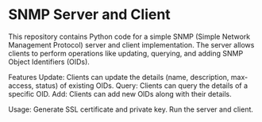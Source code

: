 # SNMP Server and Client

This repository contains Python code for a simple SNMP (Simple Network Management Protocol) server and client implementation. The server allows clients to perform operations like updating, querying, and adding SNMP Object Identifiers (OIDs).

Features
Update: Clients can update the details (name, description, max-access, status) of existing OIDs.
Query: Clients can query the details of a specific OID.
Add: Clients can add new OIDs along with their details.

Usage: 
Generate SSL certificate and private key.
Run the server and client.

      
